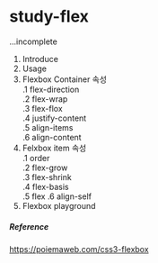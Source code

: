 # study-flex
...incomplete


1. Introduce  
2. Usage  
3. Flexbox Container 속성  
  .1 flex-direction  
  .2 flex-wrap  
  .3 flex-flox  
  .4 justify-content  
  .5 align-items  
  .6 align-content  
4. Felxbox item 속성  
  .1 order  
  .2 flex-grow  
  .3 flex-shrink  
  .4 flex-basis  
  .5 flex
  .6 align-self  
5. Flexbox playground

##### Reference  
https://poiemaweb.com/css3-flexbox
  
